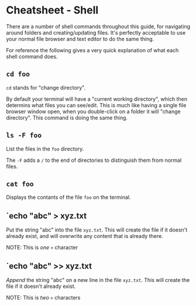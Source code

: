 Cheatsheet - Shell
==================

There are a number of shell commands throughout this guide,
for navigating around folders and creating/updating files.
It's perfectly acceptable to use your normal file browser
and text editor to do the same thing.

For reference the following gives a very quick explanation
of what each shell command does.


## `cd foo`

`cd` stands for "change directory".

By default your terminal will have a "current working directory",
which then determins what files you can see/edit.
This is much like having a single file browser window open,
when you double-click on a folder it will "change directory".
This command is doing the same thing.


## `ls -F foo`

List the files in the `foo` directory.

The `-F` adds a `/` to the end of directories to distinguish
them from normal files.


## `cat foo`

Displays the contants of the file `foo` on the terminal.


## `echo "abc" > xyz.txt

Put the string "abc" into the file `xyz.txt`.
This will create the file if it doesn't already exist,
and will overwrite any content that is already there.

NOTE: This is _one_ `>` character


## `echo "abc" >> xyz.txt

_Append_ the string "abc" on a new line in the file `xyz.txt`.
This will create the file if it doesn't already exist.

NOTE: This is _two_ `>` characters

